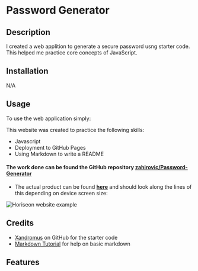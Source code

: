 # Password Generator

## Description

I created a web applition to generate a secure password usng starter code. This helped me practice core concepts of JavaScript.  

## Installation

N/A

## Usage 

To use the web application simply:

This website was created to practice the following skills:
- Javascript
- Deployment to GitHub Pages
- Using Markdown to write a README

#### The work done can be found the GitHub repository [zahirovic/Password-Generator](https://github.com/zahirovic/Password-Generator)
- The actual product can be found **[here](https://zahirovic.github.io/Password-Generator/)** and should look along the lines of this depending on device screen size:


![Horiseon website example](assets/images/password-generator-screenshot.png)



## Credits

- [Xandromus](https://github.com/coding-boot-camp/friendly-parakeet) on GitHub for the starter code 
- [Markdown Tutorial](https://www.markdowntutorial.com/) for help on basic markdown 

## Features

